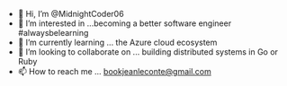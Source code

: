 - 👋 Hi, I’m @MidnightCoder06
- 👀 I’m interested in ...becoming a better software engineer #alwaysbelearning
- 🌱 I’m currently learning ... the Azure cloud ecosystem
- 💞️ I’m looking to collaborate on ... building distributed systems in Go or Ruby
- 📫 How to reach me ... bookjeanleconte@gmail.com
